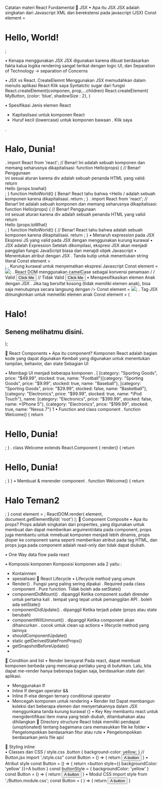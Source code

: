 Catatan materi React Fundamental
	JSX
•	Apa itu JSX
JSX adalah singkatan dari Javascript XML dan berekstensi pada javascript (JSX)
Const element = <h1>Hello, World!</h1>;

•	Kenapa menggunakan JSX
JSX digunakan karena dibuat berdasarkan fakta kalua logika rendering sangat terikat dengan logic UI, dan Separation of Technology -> separation of Concerns

•	JSX vs React. CreateElemnt
Menggunakan JSX memudahkan dalam menulis aplikasi React
<MyButton color=”blue” shadowSize={2}>
   Klik saya
</MyButton>
Syntatctic sugar dari fungsi React.createElement(componen, prop,…children)
React.createElement(
     MyButton,
{color: ‘blue’, shadowSize : 2},
)

•	Spesifikasi Jenis elemen React
-	 Kapitaslisasi untuk komponen React
-	Huruf kecil (lowercase) untuk komponen bawaan
.	<MyButton color=”blue” shadowSize={2}>
 Klik saya
</MyButton>

.	<h1>Halo, Dunia!</h1>
.	import React from 'react';
// Benar! Ini adalah sebuah komponen dan memang seharusnya dikapitalisasi:
function Hello(props) {
// Benar! Penggunaan <div> ini sesuai aturan karena div adalah sebuah penanda HTML yang valid:
return <div>Hello {props.towhat}</div>;
}
function HelloWorld() {
Benar! React tahu bahwa <Hello / adalah sebuah komponen karena dikapitalisasi.
return <Hello toWhat="World" />;
}
.	import React from 'react';
// Benar! Int adalah sebuah komponen dan memang seharusnya dikapitalisasi:
function Hello(props) {
// Benar! Penggunaan <div> int sesuat aturan karena div adalah sebuah penanda HTML yang valid:
return <div>Hello {props.toWhat}</div>;
}
function HelloWorld() {
// Benar! React tahu bahwa <Hello /> adalah sebuah komponen karena dikapitalisasi.
return <Hello toWhat="World" />;
}
•	Menaruh expression pada JSX
Ekspresi JS yang valid pada JSX dengan menggunakan kurung kurawal
•	JSX adalah Expression
Setelah dikompilasi, ekspresi JSX akan menjadi panggilan fungsi JavaScript biasa dan menajdi objek Javascript
•	Menentukan atribut dengan JSX
.	Tanda kutip untuk menentukan string literal
Const element = <div tabIndex=”0”></div>;
.	Kurung kurawal untuk menyematkan ekspresi Javascript
Const element = <img src={user.avatarUrl}></img>;
.	React DOM menggunakan camelCase sebagai konvensi penamaan
/ / Valid
<button onClick={handleClick} className="myButton">Click Me</button>
// Tidak Valid
<button onclick={handleClick} class="myButton">Click Me</button>
•	Menspesifikasikan elemen Anak dengan JSX
.	Jika tag bersifat kosong (tidak memiliki elemen anak), bisa saja menutupnya secara langsung dengan />
Const element = <img src={user.avatarUrl}/>;
.	Tag  JSX dimungkinkan untuk memeiliki elemen anak
Const element = (
    <div>
        <h1>Halo!</h1>
        <h2> Seneng melihatmu disini.</h2>
     </div>
);

	React Components
•	Apa itu component?
Komponen React adalah bagian kode yang dapat digunakan Kembali yang digunakan untuk menentukan tampilan, behavior, dan state Sebagian UI
 
•	Membagi UI menjadi beberapa komponen
.	[
[category: "Sporting Goods", price: "$49.99", stocked: true, name:
"Football"}[category: "Sporting Goods", price: "$9.99", stocked: true, name:
"Baseball"},
[category: "Sporting Goods", price: "$29.99", stocked: false,
name: "Basketball"},
[category: "Electronics", price: "$99.99", stocked: true, name:
*iPod Touch"},
name:
[category: "Electronics", price: "$399.99", stocked: false, name:
*{Phone 5"},
{category: "Electronics", price: "$199.99", stocked: true, name:
"Nexus 7"}
1
•	Function and class component
.	function Welcome() {
return <h1>Hello, Dunia!</h1>;
}
.	class Welcome extends React.Component {
     render() {
         return <h1>Hello, Dunia!</h1>;
    }
}
•	Membuat & merender component
.	function Welcome() {
    return <h1>Halo Teman2</h1>;
}
const element = <Welcome/>;
ReactDOM.render(
   element,
    document.getElementById( 'root')
);
	Component Composite
•	Apa itu props?
Props adalah singkatan dari properties, yang  digunakan untuk membuat dan dapat memberikan argument/data pada component, props juga membantu untuk mmebuat komponen menjadi lebih dinamis, props dioper ke component sama seperti memberikan atribut pada tag HTML, dan props juga pada component adalah read-only dan tidak dapat diubah.

•	One Way data flow pada react

•	Komposisi komponen
Komposisi komponen ada 2 yaitu :
-	Kontainmen
-	spesialisasi
	React Lifecycle
•	Lifecycle method yang umum
-	Render()
.	Fungsi yang paling sering dipakai
.	Required pada class component
.	Pure function. Tidak boleh ada setState()
-	componentDidMount()
.	dipanggil Ketika component sudah dirender untuk pertama kali
.	tempat yang tepat untuk pemanggilan API
.	boleh ada setState()
-	componentDidUpdate()
.	dipanggil Ketika terjadi pdate (props atau state berubah)
-	componentWillUnmount()
.	dipanggil Ketika component akan dihancurkan 
.	cocok untuk clean up actions
•	lifecycle method yang lainnya
-	shouldComponentUpdate()
-	static getDerivedStateFromProps()
-	getSnapshotBeforeUpdate()
-	
	Condition and list
•	Render bersyarat
Pada react, dapat membuat komponen berbeda yang mencakup perilaku yang di butuhkan. Lalu, kita dapat me-render hanya beberapa bagian saja, berdasarkan state dari aplikasi.
-	Menggunakan  If
-	Inline If dengan operator &&
-	Inline If-else dengan ternary conditional operator
-	Mencegah komponen untuk rendering
•	Render list
Dapat membangun koleksi dari beberapa elemen dan menyertakannya dalam JSX menggunkana tanda kurung kurawal {}
•	Key 
Key membantu react untuk mengidentifikasi item mana yang telah diubah, ditambahakan atau dihilangkan
	Directory structure
React tidak memiliki pendapat (unoptionated) tentang bagaimana cara memasukkan file ke folder
•	Pengelompokkan berdasarkan fitur atau rute
•	Pengelompokkan berdasarkan jenis file
api/

	Styling inline\
•	Classes dan CSS
/ style.css
.button {
      background-color: yellow;
}
// Button.jsx
import './style.css"
const Button = () => {
      return <button className="button">A
button</button>
}
•	Atribut style
const Button = () => {
       return <button style={{ backgroundColor: 'yellow' }}>A button</button>
}
const buttonStyle = { backgroundColor: 'yellow' }
const Button = () => {
        return <button style={buttonStyle}>A button</button>
}
•	Modul CSS
import style from './Button.module.css';
const Button = ( ) => {
          return <button className={style.content}>A button</button>
}
